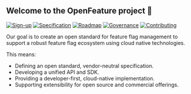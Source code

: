 ##  Welcome to the OpenFeature project 👋

[![Sign-up](https://img.shields.io/static/v1?label=Sign-up&message=for%20news&color=blue)](https://bit.ly/openfeature-signup)
[![Specification](https://img.shields.io/static/v1?label=Specification&message=draft&color=yellow)](https://github.com/open-feature/spec)
[![Roadmap](https://img.shields.io/static/v1?label=Roadmap&message=public&color=green)](https://github.com/orgs/open-feature/projects/1)
[![Governance](https://img.shields.io/static/v1?label=Governance&message=bootstrap&color=yellow)](https://github.com/open-feature/community/blob/main/governance-charter.md)
[![Contributing](https://img.shields.io/static/v1?label=Contributing&message=guide&color=blue)](https://github.com/open-feature/.github/blob/main/CONTRIBUTING.md)

Our goal is to create an open standard for feature flag management to support a robust feature flag ecosystem using cloud native technologies.

This means:

* Defining an open standard, vendor-neutral specification.
* Developing a unified API and SDK.
* Providing a developer-first, cloud-native implementation.
* Supporting extensibility for open source and commercial offerings.
